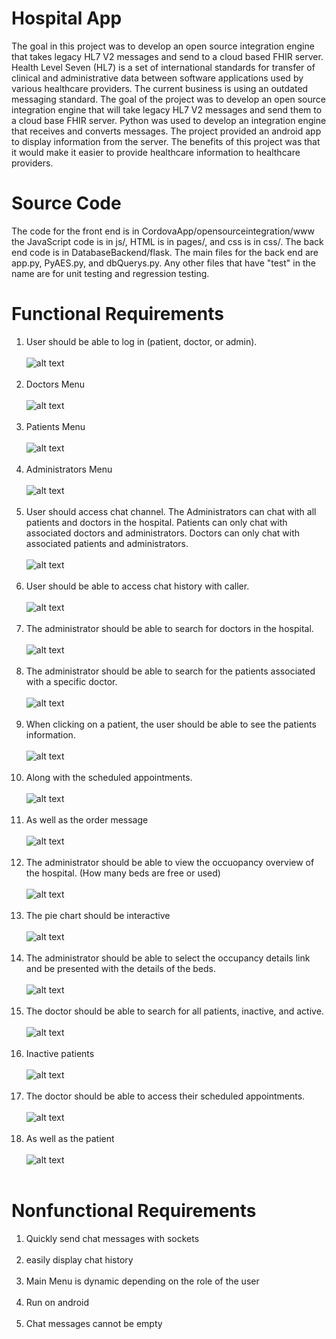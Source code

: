 # Hospital App
The goal in this project was to develop an open source integration engine that takes legacy HL7 V2 messages and send to a cloud based FHIR server. Health Level Seven (HL7) is a set of international standards for transfer of clinical and administrative data between software applications used by various healthcare providers. The current business is using an outdated messaging standard. The goal of the project was to develop an open source integration engine that will take legacy HL7 V2 messages and send them to a cloud base FHIR server. Python was used to develop an integration engine that receives and converts messages. The project provided an android app to display information from the server. The benefits of this project was that it would make it easier to provide healthcare information to healthcare providers.

# Source Code
The code for the front end is in CordovaApp/opensourceintegration/www the JavaScript code is in js/, HTML is in pages/, and css is in css/. The back end code is in DatabaseBackend/flask. The main files for the back end are app.py, PyAES.py, and dbQuerys.py. Any other files that have "test" in the name are for unit testing and regression testing.

# Functional Requirements
1. User should be able to log in (patient, doctor, or admin).<br/> <br/>
![alt text](https://github.com/humbleguidant/HospitalApp/blob/master/Screenshots/login.PNG?raw=true) <br /> <br />
2. Doctors Menu <br/> <br/>
![alt text](https://github.com/humbleguidant/HospitalApp/blob/master/Screenshots/doctorsmenu.PNG?raw=true) <br /> <br />
3. Patients Menu <br/> <br/>
![alt text](https://github.com/humbleguidant/HospitalApp/blob/master/Screenshots/patientsmenu.PNG?raw=true) <br /> <br />
4. Administrators Menu <br/> <br/>
![alt text](https://github.com/humbleguidant/HospitalApp/blob/master/Screenshots/adminmenu.PNG?raw=true) <br /> <br />
5. User should access chat channel. The Administrators can chat with all patients and doctors in the hospital. Patients can only chat with associated doctors and administrators. Doctors can only chat with associated patients and administrators. <br /> <br />
![alt text](https://github.com/humbleguidant/HospitalApp/blob/master/Screenshots/chatroomselect.PNG?raw=true) <br /> <br />
6. User should be able to access chat history with caller. <br /> <br/>
![alt text](https://github.com/humbleguidant/HospitalApp/blob/master/Screenshots/chathistory.PNG?raw=true) <br /> <br />
7. The administrator should be able to search for doctors in the hospital. <br /> <br/>
![alt text](https://github.com/humbleguidant/HospitalApp/blob/master/Screenshots/searchdoctor.PNG?raw=true) <br /> <br />
8. The administrator should be able to search for the patients associated with a specific doctor. <br /> <br/>
![alt text](https://github.com/humbleguidant/HospitalApp/blob/master/Screenshots/searchdoctorspatients.PNG?raw=true) <br /> <br />
9. When clicking on a patient, the user should be able to see the patients information. <br /> <br />
![alt text](https://github.com/humbleguidant/HospitalApp/blob/master/Screenshots/doctorspatientinfo.PNG?raw=true) <br /> <br />
10. Along with the scheduled appointments. <br /> <br />
![alt text](https://github.com/humbleguidant/HospitalApp/blob/master/Screenshots/doctorspatientschedule.PNG?raw=true) <br /> <br />
11. As well as the order message <br/> <br/>
![alt text](https://github.com/humbleguidant/HospitalApp/blob/master/Screenshots/doctorspatientmessage.PNG?raw=true) <br /> <br />
12. The administrator should be able to view the occuopancy overview of the hospital. (How many beds are free or used) <br /> <br />
![alt text](https://github.com/humbleguidant/HospitalApp/blob/master/Screenshots/occupancyoverview.PNG?raw=true) <br /> <br />
13. The pie chart should be interactive <br /> <br />
![alt text](https://github.com/humbleguidant/HospitalApp/blob/master/Screenshots/interactive.PNG?raw=true) <br /> <br />
14. The administrator should be able to select the occupancy details link and be presented with the details of the beds.  <br /> <br />
![alt text](https://github.com/humbleguidant/HospitalApp/blob/master/Screenshots/occupancydetails.PNG?raw=true) <br /> <br />
15. The doctor should be able to search for all patients, inactive, and active. <br /> <br />
![alt text](https://github.com/humbleguidant/HospitalApp/blob/master/Screenshots/searchpatients.PNG?raw=true) <br /> <br />
16. Inactive patients <br /> <br />
![alt text](https://github.com/humbleguidant/HospitalApp/blob/master/Screenshots/inactive.PNG?raw=true) <br /> <br />
17. The doctor should be able to access their scheduled appointments. <br /> <br />
![alt text](https://github.com/humbleguidant/HospitalApp/blob/master/Screenshots/doctorschedule.PNG?raw=true) <br /> <br />
18. As well as the patient <br /> <br />
![alt text](https://github.com/humbleguidant/HospitalApp/blob/master/Screenshots/patientschedule.PNG?raw=true) <br /> <br />


# Nonfunctional Requirements
1. Quickly send chat messages with sockets <br /> <br />
2. easily display chat history <br /> <br />
3. Main Menu is dynamic depending on the role of the user <br /> <br />
4. Run on android <br /> <br />
6. Chat messages cannot be empty <br /> <br />
